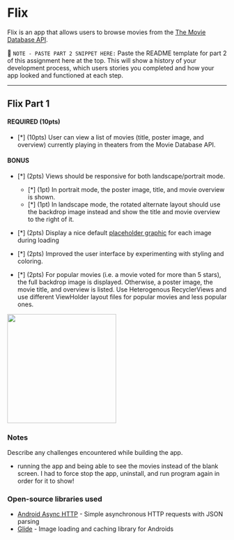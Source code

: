 # Flix
Flix is an app that allows users to browse movies from the [The Movie Database API](http://docs.themoviedb.apiary.io/#).

📝 `NOTE - PASTE PART 2 SNIPPET HERE:` Paste the README template for part 2 of this assignment here at the top. This will show a history of your development process, which users stories you completed and how your app looked and functioned at each step.

---

## Flix Part 1


#### REQUIRED (10pts)
- [*] (10pts) User can view a list of movies (title, poster image, and overview) currently playing in theaters from the Movie Database API.

#### BONUS
- [*] (2pts) Views should be responsive for both landscape/portrait mode.
   - [*] (1pt) In portrait mode, the poster image, title, and movie overview is shown.
   - [*] (1pt) In landscape mode, the rotated alternate layout should use the backdrop image instead and show the title and movie overview to the right of it.

- [*] (2pts) Display a nice default [placeholder graphic](https://guides.codepath.org/android/Displaying-Images-with-the-Glide-Library#advanced-usage) for each image during loading
- [*] (2pts) Improved the user interface by experimenting with styling and coloring.
- [*] (2pts) For popular movies (i.e. a movie voted for more than 5 stars), the full backdrop image is displayed. Otherwise, a poster image, the movie title, and overview is listed. Use Heterogenous RecyclerViews and use different ViewHolder layout files for popular movies and less popular ones.


<img src="https://media.giphy.com/media/hSit5fPIjXXoKiHqY9/giphy.gif?cid=790b76119bedbac92ee58c92713f516231b2b8831ebc171a&rid=giphy.gif&ct=g" width=250><br>

### Notes
Describe any challenges encountered while building the app.
- running the app and being able to see the movies instead of the blank screen. I had to force stop the app, uninstall, and run program again in order for it to show!

### Open-source libraries used

- [Android Async HTTP](https://github.com/codepath/CPAsyncHttpClient) - Simple asynchronous HTTP requests with JSON parsing
- [Glide](https://github.com/bumptech/glide) - Image loading and caching library for Androids
